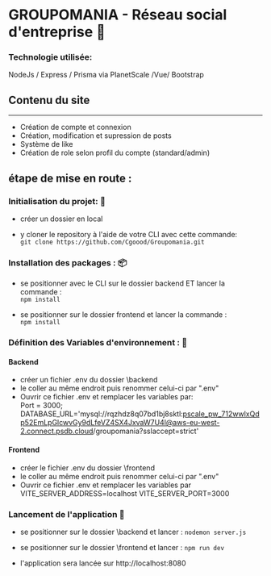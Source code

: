 # GROUPOMANIA - Réseau social d'entreprise :busts_in_silhouette:
### Technologie utilisée:

NodeJs / Express / Prisma via PlanetScale /Vue/ Bootstrap

## Contenu du site
-------

* Création de compte et connexion
* Création, modification et supression de posts
* Système de like
* Création de role selon profil du compte (standard/admin)


## étape de mise en route :

### Initialisation du projet: :file_folder:
- créer un dossier en local 

- y cloner le repository à l'aide de votre CLI avec cette commande:  
`git clone https://github.com/Cgoood/Groupomania.git`

### Installation des packages : :package:

- se positionner avec le CLI sur le dossier backend ET lancer la commande :  
`npm install`

- se positionner sur le dossier frontend et lancer la commande :  
`npm install`

### Définition des Variables d'environnement : :pencil:
#### Backend
- créer un fichier .env du dossier \backend
- le coller au même endroit puis renommer celui-ci par ".env"
- Ouvrir ce fichier .env et remplacer les variables par:  
Port = 3000;
DATABASE_URL='mysql://rqzhdz8q07bd1bj8sktl:pscale_pw_712wwlxQdp52EmLpGlcwvGy9dLfeVZ4SX4JxvaW7U4l@aws-eu-west-2.connect.psdb.cloud/groupomania?sslaccept=strict'
#### Frontend
- créer le fichier .env du dossier \frontend
- le coller au même endroit puis renommer celui-ci par ".env"
- Ouvrir ce fichier .env et remplacer les variables par  
VITE_SERVER_ADDRESS=localhost
VITE_SERVER_PORT=3000  


### Lancement de l'application :rocket:

- se positionner sur le dossier \backend et lancer :
  `nodemon server.js`
- se positionner sur le dossier \frontend et lancer :
  `npm run dev`

- l'application sera lancée sur http://localhost:8080
